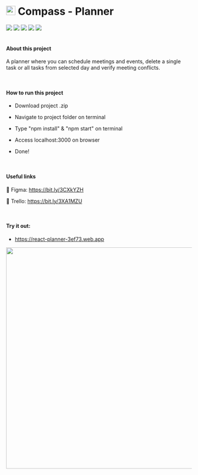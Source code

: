 # <img src="https://logospng.org/download/uol/logo-uol-icon-1024.png" height=25> Compass - Planner

<div>
    <img src="https://img.shields.io/badge/html5-%23E34F26.svg?style=for-the-badge&logo=html5&logoColor=white">
    <img src="https://img.shields.io/badge/css3-%231572B6.svg?style=for-the-badge&logo=css3&logoColor=white">
     <img src="https://img.shields.io/badge/javascript-%23323330.svg?style=for-the-badge&logo=javascript&logoColor=%23F7DF1E">
     <img src="https://img.shields.io/badge/react-%2320232a.svg?style=for-the-badge&logo=react&logoColor=%2361DAFB">
     <img src="https://img.shields.io/badge/React_Router-CA4245?style=for-the-badge&logo=react-router&logoColor=white">
</div>

<br>

#### About this project

A planner where you can schedule meetings and events, delete a single task or all tasks from selected day and verify meeting conflicts.

<br>

#### How to run this project

* Download project .zip

* Navigate to project folder on terminal

* Type "npm install" & "npm start" on terminal

* Access localhost:3000 on browser

* Done!

<br>

#### Useful links

🔗 Figma: https://bit.ly/3CXkYZH

🔗 Trello: https://bit.ly/3XA1MZU


<br>

#### Try it out:

* https://react-planner-3ef73.web.app

<p align="center">
  <img width="600" src="https://user-images.githubusercontent.com/71787801/219946629-3c80e4af-4b49-4a30-85e6-7b0f95107ea1.gif">
</p>

